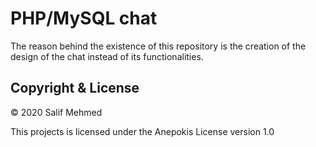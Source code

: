 # PHP/MySQL chat

The reason behind the existence of this repository is the creation of the design of the chat instead of its functionalities.

## Copyright & License

&copy; 2020 Salif Mehmed

This projects is licensed under the Anepokis License version 1.0